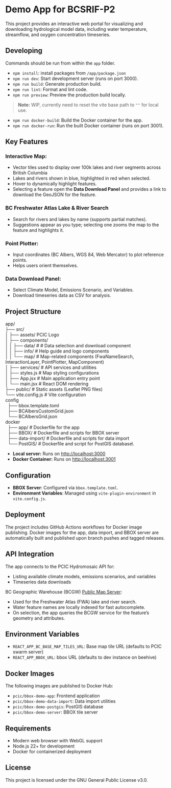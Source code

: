 # Demo App for BCSRIF-P2

This project provides an interactive web portal for visualizing and downloading hydrological model data, including water temperature, streamflow, and oxygen concentration timeseries.

## Developing

Commands should be run from within the `app` folder.

- `npm install`: install packages from `/app/package.json`
- `npm run dev`: Start development server (runs on port 3000).
- `npm run build`: Generate production build.
- `npm run lint`: Format and lint code.
- `npm run preview`: Preview the production build locally.

> **Note:** WIP, currently need to reset the vite base path to `""` for local use.

- `npm run docker-build`: Build the Docker container for the app.
- `npm run docker-run`: Run the built Docker container (runs on port 3001).

## Key Features

### Interactive Map:

- Vector tiles used to display over 100k lakes and river segments across British Columbia
- Lakes and rivers shown in blue, highlighted in red when selected.
- Hover to dynamically highlight features.
- Selecting a feature open the **Data Download Panel** and provides a link to download the GeoJSON for the feature.

### BC Freshwater Atlas Lake & River Search

- Search for rivers and lakes by name (supports partial matches).
- Suggestions appear as you type; selecting one zooms the map to the feature and highlights it.

### Point Plotter:

- Input coordinates (BC Albers, WGS 84, Web Mercator) to plot reference points.
- Helps users orient themselves.

### Data Download Panel:

- Select Climate Model, Emissions Scenario, and Variables.
- Download timeseries data as CSV for analysis.

## Project Structure

app/\
├── src/\
│ ├── assets/ PCIC Logo\
│ ├── components/\
│ │ ├── data/ # # Data selection and download component\
│ │ ├── info/ # Help guide and logo components\
│ │ └── map/ # Map-related components (FwaNameSearch, InteractionLayer, PointPlotter, MapComponent)\
│ ├── services/ # API services and utilities\
│ ├── styles.js # Map styling configurations\
│ ├── App.jsx # Main application entry point\
│ └── main.jsx # React DOM rendering\
├── public/ # Static assets (Leaflet PNG files)\
└── vite.config.js # Vite configuration\
config\
  ├── bbox.template.toml\
  ├── BCAlbersCustomGrid.json\
  └── BCAlbersGrid.json\
docker\
  ├── app/ # Dockerfile for the app\
  ├── BBOX/ # Dockerfile and scripts for BBOX server\
  ├── data-import/ # Dockerfile and scripts for data import\
  └── PostGIS/ # Dockerfile and script for PostGIS database\

- **Local server:** Runs on [http://localhost:3000](http://localhost:3000)
- **Docker Container:** Runs on [http://localhost:3001](http://localhost:3001)

## Configuration

- **BBOX Server**: Configured via `bbox.template.toml`.
- **Environment Variables**: Managed using `vite-plugin-environment` in `vite.config.js`.

## Deployment

The project includes GitHub Actions workflows for Docker image publishing. Docker images for the app, data import, and BBOX server are automatically built and published upon branch pushes and tagged releases.

## API Integration

The app connects to the PCIC Hydromosaic API for:

- Listing available climate models, emissions scenarios, and variables
- Timeseries data downloads

BC Geographic Warehouse (BCGW) [Public Map Server](https://delivery.maps.gov.bc.ca/arcgis/rest/services/mpcm/bcgwpub/MapServer):

- Used for the Freshwater Atlas (FWA) lake and river search.
- Water feature names are locally indexed for fast autocomplete.
- On selection, the app queries the BCGW service for the feature’s geometry and attributes.

## Environment Variables

- `REACT_APP_BC_BASE_MAP_TILES_URL`: Base map tile URL (defaults to PCIC swarm server)
- `REACT_APP_BBOX_URL`: bbox URL (defaults to dev instance on beehive)

## Docker Images

The following images are published to Docker Hub:

- `pcic/bbox-demo-app`: Frontend application
- `pcic/bbox-demo-data-import`: Data import utilities
- `pcic/bbox-demo-postgis`: PostGIS database
- `pcic/bbox-demo-server`: BBOX tile server

## Requirements

- Modern web browser with WebGL support
- Node.js 22+ for development
- Docker for containerized deployment

## License

This project is licensed under the GNU General Public License v3.0.
